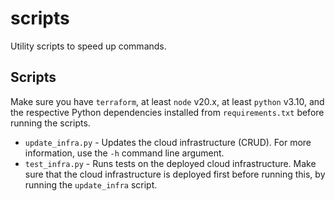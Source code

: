 # scripts
Utility scripts to speed up commands. 

## Scripts
Make sure you have `terraform`, at least `node` v20.x, at least `python` v3.10, and the respective Python dependencies installed from `requirements.txt` before running the scripts.
- `update_infra.py` - Updates the cloud infrastructure (CRUD). For more information, use the `-h` command line argument.
- `test_infra.py` - Runs tests on the deployed cloud infrastructure. Make sure that the cloud infrastructure is deployed first before running this, by running the `update_infra` script.